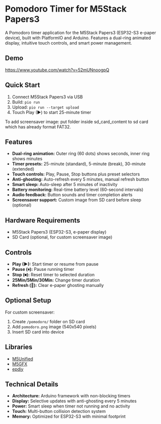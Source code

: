 # Pomodoro Timer for M5Stack Papers3

A Pomodoro timer application for the M5Stack Papers3 (ESP32-S3 e-paper device), built with PlatformIO and Arduino. Features a dual-ring animated display, intuitive touch controls, and smart power management.

## Demo
https://www.youtube.com/watch?v=52mUNnoogpQ

## Quick Start

1. Connect M5Stack Papers3 via USB
2. Build: `pio run`
3. Upload: `pio run --target upload`
4. Touch Play (▶) to start 25-minute timer

To add screensaver image: put folder inside sd_card_content to sd card which has already format FAT32.


## Features

- **Dual-ring animation:** Outer ring (60 dots) shows seconds, inner ring shows minutes
- **Timer presets:** 25-minute (standard), 5-minute (break), 30-minute (extended)
- **Touch controls:** Play, Pause, Stop buttons plus preset selectors
- **Anti-ghosting:** Auto-refresh every 5 minutes, manual refresh button
- **Smart sleep:** Auto-sleep after 5 minutes of inactivity
- **Battery monitoring:** Real-time battery level (60-second intervals)
- **Audio feedback:** Button sounds and timer completion alerts
- **Screensaver support:** Custom image from SD card before sleep (optional)

## Hardware Requirements

- M5Stack Papers3 (ESP32-S3, e-paper display)
- SD Card (optional, for custom screensaver image)

## Controls

- **Play (▶):** Start timer or resume from pause
- **Pause (⏸):** Pause running timer
- **Stop (⏹):** Reset timer to selected duration
- **25Min/5Min/30Min:** Change timer duration
- **Refresh (🔄):** Clear e-paper ghosting manually

## Optional Setup

For custom screensaver:
1. Create `/pomodoro/` folder on SD card
2. Add `pomodoro.png` image (540x540 pixels)
3. Insert SD card into device

## Libraries

- [M5Unified](https://github.com/m5stack/M5Unified)
- [M5GFX](https://github.com/m5stack/m5gfx)
- [epdiy](https://github.com/vroland/epdiy)

## Technical Details

- **Architecture:** Arduino framework with non-blocking timers
- **Display:** Selective updates with anti-ghosting every 5 minutes
- **Power:** Smart sleep when timer not running and no activity
- **Touch:** Multi-button collision detection system
- **Memory:** Optimized for ESP32-S3 with minimal footprint